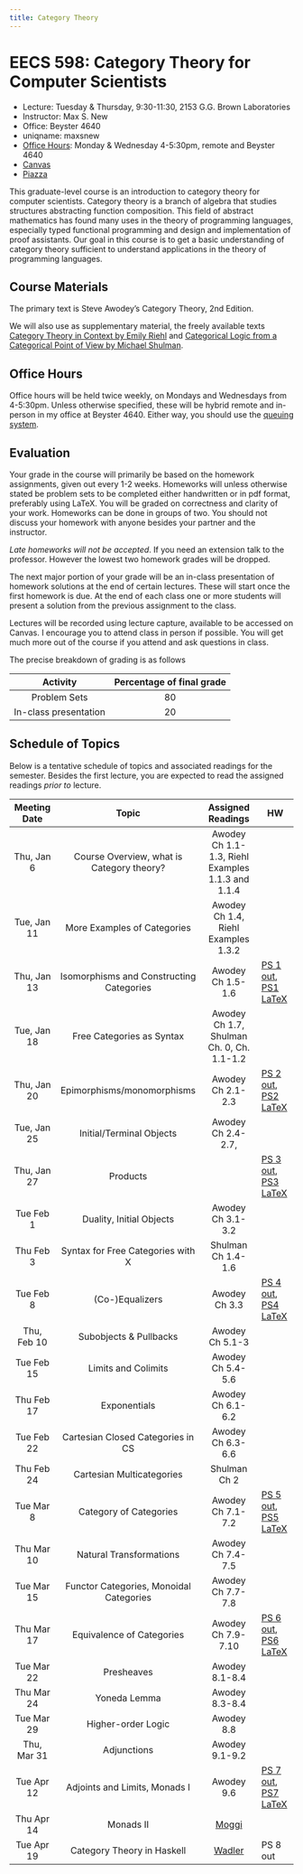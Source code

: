 ```yaml
---
title: Category Theory
---
```


# EECS 598: Category Theory for Computer Scientists
- Lecture: Tuesday & Thursday, 9:30-11:30, 2153 G.G. Brown Laboratories
- Instructor: Max S. New
- Office: Beyster 4640
- uniqname: maxsnew
- [Office Hours][q]: Monday & Wednesday 4-5:30pm, remote and Beyster 4640
- [Canvas][canvas]
- [Piazza][piazza]

This graduate-level course is an introduction to category theory for
computer scientists. Category theory is a branch of algebra that
studies structures abstracting function composition. This field of
abstract mathematics has found many uses in the theory of programming
languages, especially typed functional programming and design and
implementation of proof assistants. Our goal in this course is to get
a basic understanding of category theory sufficient to understand
applications in the theory of programming languages.

## Course Materials
 
The primary text is Steve Awodey’s Category Theory, 2nd Edition.
 
We will also use as supplementary material, the freely available texts
[Category Theory in Context by Emily Riehl][ctc] and [Categorical
Logic from a Categorical Point of View by Michael Shulman][clcpov].

## Office Hours

Office hours will be held twice weekly, on Mondays and Wednesdays from
4-5:30pm. Unless otherwise specified, these will be hybrid remote and
in-person in my office at Beyster 4640. Either way, you should use
the [queuing system][q].

## Evaluation

Your grade in the course will primarily be based on the homework
assignments, given out every 1-2 weeks. Homeworks will unless
otherwise stated be problem sets to be completed either handwritten or
in pdf format, preferably using LaTeX. You will be graded on
correctness and clarity of your work. Homeworks can be done in groups
of two. You should not discuss your homework with anyone besides your
partner and the instructor.

*Late homeworks will not be accepted*. If you need an extension talk
to the professor. However the lowest two homework grades will be
dropped.

The next major portion of your grade will be an in-class presentation
of homework solutions at the end of certain lectures. These will start
once the first homework is due. At the end of each class one or more
students will present a solution from the previous assignment to the
class.

Lectures will be recorded using lecture capture, available to be
accessed on Canvas. I encourage you to attend class in person if
possible. You will get much more out of the course if you attend and
ask questions in class.

The precise breakdown of grading is as follows

| Activity               | Percentage of final grade |
|:----------------------:|:-------------------------:|
| Problem Sets           | 80                        |
| In-class presentation  | 20                        |

## Schedule of Topics

Below is a tentative schedule of topics and associated readings for
the semester. Besides the first lecture, you are expected to read the
assigned readings *prior to* lecture.

| Meeting Date | Topic                                     | Assigned Readings                                 | HW                                   |
|:------------:|:-----------------------------------------:|:-------------------------------------------------:|--------------------------------------|
| Thu, Jan 6   | Course Overview, what is Category theory? | Awodey Ch 1.1-1.3, Riehl Examples 1.1.3 and 1.1.4 |                                      |
| Tue, Jan 11  | More Examples of Categories               | Awodey Ch 1.4, Riehl Examples 1.3.2               |                                      |
| Thu, Jan 13  | Isomorphisms and Constructing Categories  | Awodey Ch 1.5-1.6                                 | [PS 1 out][ps1], [PS1 LaTeX][latex1] |
| Tue, Jan 18  | Free Categories as Syntax                 | Awodey Ch 1.7, Shulman Ch. 0, Ch. 1.1-1.2         |                                      |
| Thu, Jan 20  | Epimorphisms/monomorphisms                | Awodey Ch 2.1-2.3                                 | [PS 2 out][ps2], [PS2 LaTeX][latex2] |
| Tue, Jan 25  | Initial/Terminal Objects                  | Awodey Ch 2.4-2.7,                                |                                      |
| Thu, Jan 27  | Products                                  |                                                   | [PS 3 out][ps3], [PS3 LaTeX][latex3] |
| Tue Feb 1    | Duality, Initial Objects                  | Awodey Ch 3.1-3.2                                 |                                      |
| Thu Feb 3    | Syntax for Free Categories with X         | Shulman Ch 1.4-1.6                                |                                      |
| Tue Feb 8    | (Co-)Equalizers                           | Awodey Ch 3.3                                     | [PS 4 out][ps4], [PS4 LaTeX][latex4] |
| Thu, Feb 10  | Subobjects & Pullbacks                    | Awodey Ch 5.1-3                                   |                                      |
| Tue Feb 15   | Limits and Colimits                       | Awodey Ch 5.4-5.6                                 |                                      |
| Thu Feb 17   | Exponentials                              | Awodey Ch 6.1-6.2                                 |                                      |
| Tue Feb 22   | Cartesian Closed Categories in CS         | Awodey Ch 6.3-6.6                                 |                                      |
| Thu Feb 24   | Cartesian Multicategories                 | Shulman Ch 2                                      |                                      |
| Tue Mar 8    | Category of Categories                    | Awodey Ch 7.1-7.2                                 | [PS 5 out][ps5], [PS5 LaTeX][latex5] |
| Thu Mar 10   | Natural Transformations                   | Awodey Ch 7.4-7.5                                 |                                      |
| Tue Mar 15   | Functor Categories, Monoidal Categories   | Awodey Ch 7.7-7.8                                 |                                      |
| Thu Mar 17   | Equivalence of Categories                 | Awodey Ch 7.9-7.10                                | [PS 6 out][ps6], [PS6 LaTeX][latex6] |
| Tue Mar 22   | Presheaves                                | Awodey 8.1-8.4                                    |                                      |
| Thu Mar 24   | Yoneda Lemma                              | Awodey 8.3-8.4                                    |                                      |
| Tue Mar 29   | Higher-order Logic                        | Awodey 8.8                                        |                                      |
| Thu, Mar 31  | Adjunctions                               | Awodey 9.1-9.2                                    |                                      |
| Tue Apr 12   | Adjoints and Limits, Monads I             | Awodey 9.6                                        | [PS 7 out][ps7], [PS7 LaTeX][latex7] |
| Thu Apr 14   | Monads II                                 | [Moggi][moggi]                                    |                                      |
| Tue Apr 19   | Category Theory in Haskell                | [Wadler][wadler]                                  | PS 8 out                             |


<!-- | Thu Apr 12   | Inductive/Coinductive Types as Initial/Final Algebras | TBD                                               |                                      | -->
<!-- | Thu Apr 14   | Call-by-push-value                                    | TBD                                               |                                      | -->
<!-- | Tue Apr 19   | Linear Logic                                          | TBD                                               |                                      | -->


[q]: https://oh.eecs.umich.edu/courses/eecs598
[ctc]: https://math.jhu.edu/~eriehl/context.pdf
[clcpov]: https://mikeshulman.github.io/catlog/catlog.pdf
[canvas]: https://umich.instructure.com/courses/493039
[piazza]: https://piazza.com/umich/winter2022/eecs598006 
[ps1]: /teaching/eecs-598-w22/docs/problem-set-1.pdf
[latex1]: /teaching/eecs-598-w22/docs/problem-set-1.tex
[ps2]: /teaching/eecs-598-w22/docs/problem-set-2.pdf
[latex2]: /teaching/eecs-598-w22/docs/problem-set-2.tex
[ps3]: /teaching/eecs-598-w22/docs/problem-set-3.pdf
[latex3]: /teaching/eecs-598-w22/docs/problem-set-3.tex
[ps4]: /teaching/eecs-598-w22/docs/problem-set-4.pdf
[latex4]: /teaching/eecs-598-w22/docs/problem-set-4.tex
[ps5]: /teaching/eecs-598-w22/docs/problem-set-5.pdf
[latex5]: /teaching/eecs-598-w22/docs/problem-set-5.tex
[ps6]: /teaching/eecs-598-w22/docs/problem-set-6.pdf
[latex6]: /teaching/eecs-598-w22/docs/problem-set-6.tex
[ps7]: /teaching/eecs-598-w22/docs/problem-set-7.pdf
[latex7]: /teaching/eecs-598-w22/docs/problem-set-7.tex
[moggi]: /docs/moggi91.pdf
[wadler]: /docs/wadler-monads.pdf
